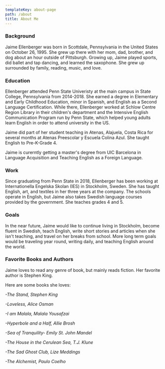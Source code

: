```yaml
---
templateKey: about-page
path: /about
title: About Me
---
```

### Background

Jaime Ellenberger was born in Scottdale, Pennsylvania in the United States on October 26, 1995. She grew up there with her mom, dad, brother, and dog about an hour outside of Pittsburgh. Growing up, Jaime played sports, did ballet and tap dancing, and learned the saxophone. She grew up surrounded by family, reading, music, and love. 

### Education

Ellenberger attended Penn State Univeristy at the main campus in State College, Pennsylvania from 2014-2018. She earned a degree in Elementary and Early Childhood Education, minor in Spanish, and English as a Second Language Certification. While there, Ellenberger worked at Schlow Centre Region Library in their children's department and the Intensive English Communication Program run by Penn State, which helped young adults learn English in order to attend university in the US.

Jaime did part of her student teaching in Atenas, Alajuela, Costa Rica for several months at Atenas Preescolar y Escuela Colina Azul. She taught English to Pre-K-Grade 4.

J﻿aime is curerntly getting a master's degree from UIC Barcelona in Language Acquisition and Teaching English as a Foreign Language.

### Work

Since graduating from Penn State in 2018, Ellenberger has been working at Internationella Engelska Skolan (IES) in Stockholm, Sweden. She has taught English, art, and textiles in her three years at the company. The schools operate in English, but Jaime also takes Swedish language courses provided by the government. She teaches grades 4 and 5.

### Goals

In the near future, Jaime would like to continue living in Stockholm, become fluent in Swedish, teach English, write short stories and articles when she isn't teaching, and travel on her breaks from school. More long term goals would be traveling year round, writing daily, and teaching English around the world.

### Favorite Books and Authors

Jaime loves to read any genre of book, but mainly reads fiction. Her favorite author is Stephen King.

Here are some books she loves: 

 *\-The Stand, Stephen King*

 *\-Loveless, Alice Osman*

 *\-I am Malala, Malala Yousafzai*

 *\-Hyperbole and a Half, Allie Brosh*

*\-﻿Sea of Tranquility- Emily St. John Mandel*

*\-﻿The House in the Cerulean Sea, T.J. Klune*

*\-﻿The Sad Ghost Club, Lize Meddings*

*\-The Alchemist, Paulo Coelho*